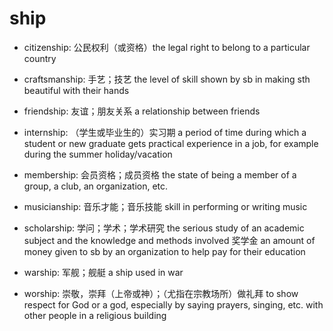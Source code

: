 # ship

- citizenship: 公民权利（或资格）the legal right to belong to a particular country
- craftsmanship: 手艺；技艺 the level of skill shown by sb in making sth beautiful with their hands
- friendship: 友谊；朋友关系 a relationship between friends
- internship: （学生或毕业生的）实习期 a period of time during which a student or new graduate gets practical experience in a job, for example during the summer holiday/vacation

- membership: 会员资格；成员资格 the state of being a member of a group, a club, an organization, etc.
- musicianship: 音乐才能；音乐技能 skill in performing or writing music
- scholarship: 学问；学术；学术研究 the serious study of an academic subject and the knowledge and methods involved 奖学金 an amount of money given to sb by an organization to help pay for their education

- warship: 军舰；舰艇 a ship used in war
- worship: 崇敬，崇拜（上帝或神）；（尤指在宗教场所）做礼拜 to show respect for God or a god, especially by saying prayers, singing, etc. with other people in a religious building
